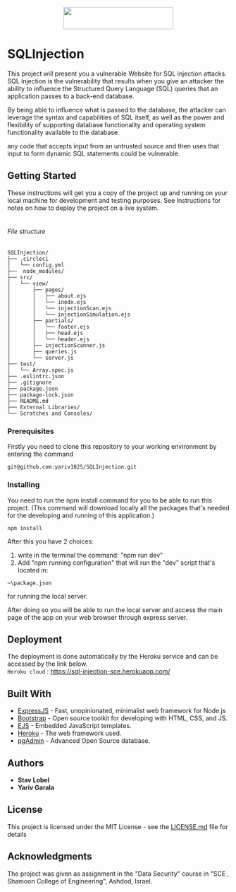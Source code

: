 <p align="center">
  <img width="250" height="50" src="https://imagehost.imageupload.net/2020/04/27/injection.jpg">
</p>


# SQLInjection

This project will present you a vulnerable Website for SQL injection attacks.<br>
SQL injection is the vulnerability that results when you give an attacker the
 ability to influence the Structured Query Language (SQL) queries that an
  application passes to a back-end database.

By being able to influence what is passed to the database, the attacker can
 leverage the syntax and capabilities of SQL itself, as well as the power and
  flexibility of supporting database functionality and operating system
   functionality available to the database.

any code that accepts input from an untrusted source and then uses that input
 to form dynamic SQL statements could be vulnerable.
 
## Getting Started

These instructions will get you a copy of the project up and running on your local machine for development and testing purposes. See Instructions for notes on how to deploy the project on a live system.
<br>
<br>
###### File structure
```
SQLInjection/
├── .circleci
│   └── config.yml
├──  node_modules/
├── src/
│   └── view/
│       ├── pages/
│       │   ├── about.ejs
│       │   └── inedx.ejs
│       │   └── injectionScan.ejs
│       │   └── injectionSimulation.ejs  
│       ├── partials/
│       │   └── footer.ejs  
│       │   ├── head.ejs
│       │   └── header.ejs
│       ├── injectionScanner.js
│       ├── queries.js
│       └── server.js
├── test/
│   └── Array.spec.js  
├── .eslintrc.json 
├── .gitignore
├── package.json
├── package-lock.json
├── README.md
├── External Libraries/
└── Scratches and Consoles/
```
### Prerequisites

Firstly you need to clone this repository to your working environment by entering the command
```
git@github.com:yariv1025/SQLInjection.git
```

### Installing

You need to run the npm install command for you to be able to run this project.
(This command will download locally all the packages that's needed for the developing and running of this application.)

```
npm install
```

After this you have 2 choices:
1. write in the terminal the command: "npm run dev"
2. Add "npm running configuration" that will run the
 "dev" script that's located in:
```
~\package.json
```
 for running the local server.
 
After doing so you will be able to run the local server and access the main
 page of the app on your web browser through express server.


## Deployment

The deployment is done automatically by the Heroku service and can be
 accessed by the link below.<br>
`Heroku cloud` : https://sql-injection-sce.herokuapp.com/

## Built With

* [ExpressJS](https://expressjs.com/) - Fast, unopinionated, minimalist web framework for Node.js
* [Bootstrap](https://getbootstrap.com/) - Open source toolkit for developing with HTML, CSS, and JS.
* [EJS](https://ejs.co/) - Embedded JavaScript templates.
* [Heroku](https://www.heroku.com/platform) - The web framework used.
* [pgAdmin](https://www.pgadmin.org/) - Advanced Open Source database. 

## Authors
* **Stav Lobel** 
* **Yariv Garala**

## License

This project is licensed under the MIT License - see the [LICENSE.md](https://www.mit.edu/~amini/LICENSE.md) file for details

## Acknowledgments
The project was given as assignment in the "Data Security" course in "SCE
, Shamoon College of Engineering", Ashdod, Israel.